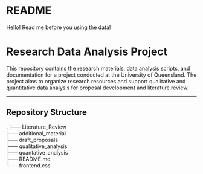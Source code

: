 # README
Hello! Read me before you using the data!

# Research Data Analysis Project

This repository contains the research materials, data analysis scripts, and documentation for a project conducted at the University of Queensland. The project aims to organize research resources and support qualitative and quantitative data analysis for proposal development and literature review.

---
## Repository Structure
.
├── Literature_Review        
├── additional_material     
├── draft_proposals          
├── qualitative_analysis     
├── quantative_analysis     
├── README.md               
└── frontend.css             